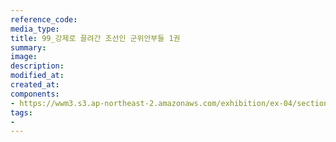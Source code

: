 ```yaml
---
reference_code:
media_type:
title: 99_강제로 끌려간 조선인 군위안부들 1권
summary:
image:
description:
modified_at:
created_at:
components:
- https://wwm3.s3.ap-northeast-2.amazonaws.com/exhibition/ex-04/section-02/99_강제로+끌려간+조선인+군위안부들+1권.jpg
tags:
-
---
```

